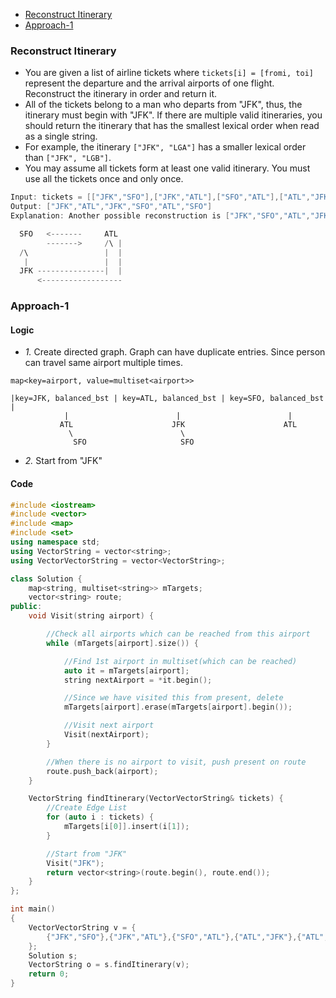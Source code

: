 - [Reconstruct Itinerary](#q)
- [Approach-1](#ap1)

<a name=q></a>
### Reconstruct Itinerary
- You are given a list of airline tickets where `tickets[i] = [fromi, toi]` represent the departure and the arrival airports of one flight. Reconstruct the itinerary in order and return it.
- All of the tickets belong to a man who departs from "JFK", thus, the itinerary must begin with "JFK". If there are multiple valid itineraries, you should return the itinerary that has the smallest lexical order when read as a single string.
- For example, the itinerary `["JFK", "LGA"]` has a smaller lexical order than `["JFK", "LGB"]`.
- You may assume all tickets form at least one valid itinerary. You must use all the tickets once and only once.
```c
Input: tickets = [["JFK","SFO"],["JFK","ATL"],["SFO","ATL"],["ATL","JFK"],["ATL","SFO"]]
Output: ["JFK","ATL","JFK","SFO","ATL","SFO"]
Explanation: Another possible reconstruction is ["JFK","SFO","ATL","JFK","ATL","SFO"] but it is larger in lexical order.

  SFO   <-------     ATL
        ------->     /\ |
  /\                 |  |
   |                 |  |
  JFK ---------------|  |
      <------------------
```

<a name=ap1></a>
### Approach-1
<a name=l1></a>
#### Logic
- _1._ Create directed graph. Graph can have duplicate entries. Since person can travel same airport multiple times.
```
map<key=airport, value=multiset<airport>>

|key=JFK, balanced_bst | key=ATL, balanced_bst | key=SFO, balanced_bst |
            |                        |                        |
           ATL                      JFK                      ATL
             \                        \
              SFO                     SFO
```
- _2._ Start from "JFK"

<a name=c1></a>
#### Code
```cpp
#include <iostream>
#include <vector>
#include <map>
#include <set>
using namespace std;
using VectorString = vector<string>;
using VectorVectorString = vector<VectorString>;

class Solution {
	map<string, multiset<string>> mTargets;
	vector<string> route;
public:
	void Visit(string airport) {

		//Check all airports which can be reached from this airport
		while (mTargets[airport].size()) {

			//Find 1st airport in multiset(which can be reached)
			auto it = mTargets[airport];
			string nextAirport = *it.begin();

			//Since we have visited this from present, delete
			mTargets[airport].erase(mTargets[airport].begin());

			//Visit next airport
			Visit(nextAirport);
		}

		//When there is no airport to visit, push present on route
		route.push_back(airport);
	}

    VectorString findItinerary(VectorVectorString& tickets) {
		//Create Edge List
		for (auto i : tickets) {
			mTargets[i[0]].insert(i[1]);
		}

		//Start from "JFK"
		Visit("JFK");
		return vector<string>(route.begin(), route.end());
    }
};

int main()
{
	VectorVectorString v = {
		{"JFK","SFO"},{"JFK","ATL"},{"SFO","ATL"},{"ATL","JFK"},{"ATL","SFO"}
	};
	Solution s;
	VectorString o = s.findItinerary(v);
	return 0;
}
```
